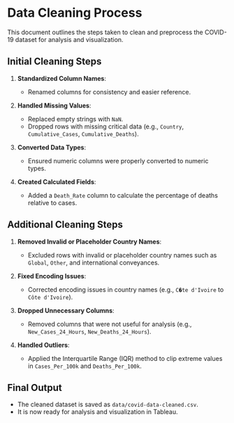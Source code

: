 # Data Cleaning Process

This document outlines the steps taken to clean and preprocess the COVID-19 dataset for analysis and visualization.

## Initial Cleaning Steps

1. **Standardized Column Names**:

   - Renamed columns for consistency and easier reference.

2. **Handled Missing Values**:

   - Replaced empty strings with `NaN`.
   - Dropped rows with missing critical data (e.g., `Country`, `Cumulative_Cases`, `Cumulative_Deaths`).

3. **Converted Data Types**:

   - Ensured numeric columns were properly converted to numeric types.

4. **Created Calculated Fields**:
   - Added a `Death_Rate` column to calculate the percentage of deaths relative to cases.

## Additional Cleaning Steps

1. **Removed Invalid or Placeholder Country Names**:

   - Excluded rows with invalid or placeholder country names such as `Global`, `Other`, and international conveyances.

2. **Fixed Encoding Issues**:

   - Corrected encoding issues in country names (e.g., `C�te d'Ivoire` to `Côte d'Ivoire`).

3. **Dropped Unnecessary Columns**:

   - Removed columns that were not useful for analysis (e.g., `New_Cases_24_Hours`, `New_Deaths_24_Hours`).

4. **Handled Outliers**:
   - Applied the Interquartile Range (IQR) method to clip extreme values in `Cases_Per_100k` and `Deaths_Per_100k`.

## Final Output

- The cleaned dataset is saved as `data/covid-data-cleaned.csv`.
- It is now ready for analysis and visualization in Tableau.
